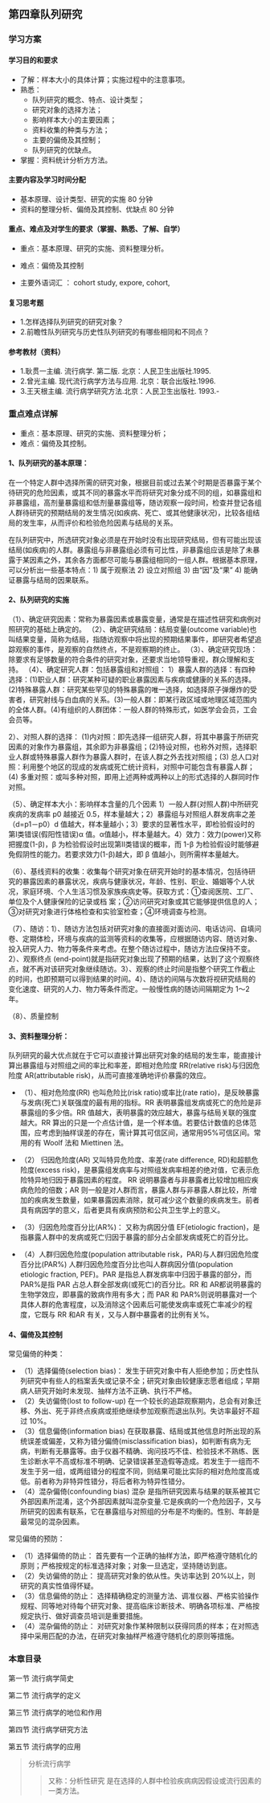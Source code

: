 ## 第四章队列研究
> 

### 学习方案

#### 学习目的和要求

- 了解：样本大小的具体计算；实施过程中的注意事项。 
- 熟悉：
  - 队列研究的概念、特点、设计类型；
  - 研究对象的选择方法；
  - 影响样本大小的主要因素；
  - 资料收集的种类与方法；
  - 主要的偏倚及其控制；
  - 队列研究的优缺点。 
- 掌握：资料统计分析方方法。

#### 主要内容及学习时间分配
- 基本原理、设计类型、研究的实施                                           80 分钟 
- 资料的整理分析、偏倚及其控制、优缺点                                           80 分钟


#### 重点、难点及对学生的要求（掌握、熟悉、了解、自学） 
- 重点：基本原理、研究的实施、资料整理分析。 
- 难点：偏倚及其控制

- 主要外语词汇 ：
cohort study, expore, cohort,


#### 复习思考题
- 1.怎样选择队列研究的研究对象？ 
- 2.前瞻性队列研究与历史性队列研究的有哪些相同和不同点？

#### 参考教材（资料） 
- 1.耿贯一主编. 流行病学. 第二版. 北京：人民卫生出版社.1995. 
- 2.曾光主编. 现代流行病学方法与应用. 北京：联合出版社.1996. 
- 3.王天根主编. 流行病学研究方法.北京：人民卫生出版社. 1993.- 

### 重点难点详解

- 重点：基本原理、研究的实施、资料整理分析； 
- 难点：偏倚及其控制。

#### 1、队列研究的基本原理：
在一个特定人群中选择所需的研究对象，根据目前或过去某个时期是否暴露于某个待研究的危险因素，或其不同的暴露水平而将研究对象分成不同的组，如暴露组和非暴露组，高剂量暴露组和低剂量暴露组等，随访观察一段时间，检查并登记各组人群待研究的预期结局的发生情况(如疾病、死亡、或其他健康状况)，比较各组结局的发生率，从而评价和检验危险因素与结局的关系。 

在队列研究中，所选研究对象必须是在开始时没有出现研究结局，但有可能出现该结局(如疾病)的人群。暴露组与非暴露组必须有可比性，非暴露组应该是除了未暴露于某因素之外，其余各方面都尽可能与暴露组相同的一组人群。根据基本原理，可以分析出一些基本特点：1) 属于观察法 2) 设立对照组 3) 由“因”及“果” 4) 能确证暴露与结局的因果联系。

#### 2、队列研究的实施 
（1）、确定研究因素：常称为暴露因素或暴露变量，通常是在描述性研究和病例对照研究的基础上确定的。 
（2）、确定研究结局：结局变量(outcome variable)也叫结果变量，简称为结局，指随访观察中将出现的预期结果事件，即研究者希望追踪观察的事件，是观察的自然终点，不是观察期的终止。 
（3）、确定研究现场：除要求有足够数量的符合条件的研究对象，还要求当地领导重视，群众理解和支持。 
（4）、确定研究人群：包括暴露组和对照组： 
1）暴露人群的选择：有四种选择：(1)职业人群：研究某种可疑的职业暴露因素与疾病或健康的关系的选择。(2)特殊暴露人群：研究某些罕见的特殊暴露的唯一选择，如选择原子弹爆炸的受害者，研究射线与白血病的关系。(3)一般人群：即某行政区域或地理区域范围内
的全体人群。(4)有组织的人群团体：一般人群的特殊形式，如医学会会员，工会会员等。 

2）、对照人群的选择： (1)内对照：即先选择一组研究人群，将其中暴露于所研究因素的对象作为暴露组，其余即为非暴露组；(2)特设对照，也称外对照，选择职业人群或特殊暴露人群作为暴露人群时，在该人群之外去找对照组；(3) 总人口对照：利用整个地区的现成的发病或死亡统计资料，对照中可能包含有暴露人群；(4) 多重对照：或叫多种对照，即用上述两种或两种以上的形式选择的人群同时作对照。 

（5）、确定样本大小：影响样本含量的几个因素 1）一般人群(对照人群)中所研究疾病的发病率 p0 越接近 0.5，样本量越大；2）暴露组与对照组人群发病率之差（d=p1－p0）d 值越大，样本量越小；3）要求的显著性水平，即检验假设时的第Ⅰ类错误(假阳性错误)α 值。α值越小，样本量越大。4）效力：效力(power)又称把握度(1-β)，β 为检验假设时出现第Ⅱ类错误的概率，而 1-β 为检验假设时能够避免假阴性的能力。若要求效力(1-β)越大，即 β 值越小，则所需样本量越大。 

（6）、基线资料的收集：收集每个研究对象在研究开始时的基本情况，包括待研究的暴露因素的暴露状况，疾病与健康状况，年龄、性别、职业、婚姻等个人状况，家庭环境、个人生活习惯及家族疾病史等。获取方式：①查阅医院、工厂、单位及个人健康保险的记录或档
案；②访问研究对象或其它能够提供信息的人；③对研究对象进行体格检查和实验室检查；④环境调查与检测。 

（7）、随访：1）、随访方法包括对研究对象的直接面对面访问、电话访问、自填问卷、定期体检，环境与疾病的监测等资料的收集等，应根据随访内容、随访对象、投入研究人力、物力等条件来考虑。在整个随访过程中，随访方法应保持不变。2）、观察终点 (end-point)就是指研究对象出现了预期的结果，达到了这个观察终点，就不再对该研究对象继续随访。3）、观察的终止时间是指整个研究工作截止的时间，也即预期可以得到结果的时间。4）、随访的间隔与次数将视研究结局的变化速度、研究的人力、物力等条件而定。一般慢性病的随访间隔期定为 1～2 年。 

（8）、质量控制
#### 3、资料整理分析：

队列研究的最大优点就在于它可以直接计算出研究对象的结局的发生率，能直接计算出暴露组与对照组之间的率比和率差，即相对危险度 RR(relative risk)与归因危险度 AR(attributable risk)，从而可直接准确地评价暴露的效应。 

- （1）、相对危险度(RR)
也叫危险比(risk ratio)或率比(rate ratio)，是反映暴露与发病(死亡)关联强度的最有用的指标。RR 表明暴露组发病或死亡的危险是非暴露组的多少倍。RR 值越大，表明暴露的效应越大，暴露与结局关联的强度越大。RR 算出的只是一个点估计值，是一个样本值。若要估计数值的总体范围，应考虑到抽样误差的存在，需计算其可信区间，通常用95%可信区间。常用的有 Woolf 法和 Miettinen 法。 

- （2） 归因危险度(AR) 
又叫特异危险度、率差(rate difference, RD)和超额危险度(excess risk)，是暴露组发病率与对照组发病率相差的绝对值，它表示危险特异地归因于暴露因素的程度。 RR 说明暴露者与非暴露者比较增加相应疾病危险的倍数；AR 则一般是对人群而言，暴露人群与非暴露人群比较，所增加的疾病发生数量，如果暴露因素消除，就可减少这个数量的疾病发生。前者具有病因学的意义，后者更具有疾病预防和公共卫生学上的意义。 

- （3）归因危险度百分比(AR%)：
又称为病因分值 EF(etiologic fraction)，是指暴露人群中的发病或死亡归因于暴露的部分占全部发病或死亡的百分比。 

- （4）人群归因危险度(population attributable risk，PAR)与人群归因危险度百分比(PAR%) 
人群归因危险度百分比也叫人群病因分值(population etiologic fraction, PEF)。PAR 是指总人群发病率中归因于暴露的部分，而 PAR%是指 PAR 占总人群全部发病(或死亡)的百分比。RR 和 AR都说明暴露的生物学效应，即暴露的致病作用有多大；而 PAR 和 PAR%则说明暴露对一个具体人群的危害程度，以及消除这个因素后可能使发病率或死亡率减少的程度，它既与 RR 和AR 有关，又与人群中暴露者的比例有关%。

#### 4、偏倚及其控制 
常见偏倚的种类：
- （1）选择偏倚(selection bias)：
发生于研究对象中有人拒绝参加；历史性队列研究中有些人的档案丢失或记录不全；研究对象由较健康志愿者组成；早期病人研究开始时未发现、抽样方法不正确、执行不严格。
- （2）失访偏倚(lost to follow-up)
在一个较长的追踪观察期内，总会有对象迁移、外出、死于非终点疾病或拒绝继续参加观察而退出队列。失访率最好不超过 10%。
- （3）信息偏倚(information bias) 
在获取暴露、结局或其他信息时所出现的系统误差或偏差，又称为错分偏倚(misclassification bias)，如判断有病为无病，判断有无暴露等。由于仪器不精确、询问技巧不佳、检验技术不熟练、医生诊断水平不高或标准不明确、记录错误甚至造假等造成。若发生于一组而不发生于另一组，或两组错分的程度不同，则结果可能比实际的相对危险度高或低。前者称为非特异性错分，将后者称为特异性错分。
- （4）混杂偏倚(confounding bias) 混杂
是指所研究因素与结果的联系被其它外部因素所混淆，这个外部因素就叫混杂变量.它是疾病的一个危险因子，又与所研究的因素有联系，它在暴露组与对照组的分布是不均衡的。性别、年龄是最常见的混杂因素。 

常见偏倚的预防：
- （1）选择偏倚的防止：
首先要有一个正确的抽样方法，即严格遵守随机化的原则；严格按规定的标准选择对象；对象一旦选定，坚持随访到底。
- （2）失访偏倚的防止：
提高研究对象的依从性。失访率达到 20%以上，则研究的真实性值得怀疑。
- （3）信息偏倚的防止：
选择精确稳定的测量方法、调准仪器、严格实验操作规程、同等地对待每个研究对象、提高临床诊断技术、明确各项标准、严格按规定执行、做好调查员培训是重要措施。
- （4）混杂偏倚的防止：
对研究对象作某种限制以获得同质的样本；在对照选择中采用匹配的办法，在研究对象抽样严格遵守随机化的原则等措施。

### 本章目录
第一节 流行病学简史

第二节 流行病学的定义

第三节 流行病学的地位和作用

第四节 流行病学研究方法

第五节 流行病学的应用





> 分析流行病学
> > 又称：分析性研究
> > 是在选择的人群中检验疾病病因假设或流行因素的一类方法。





























